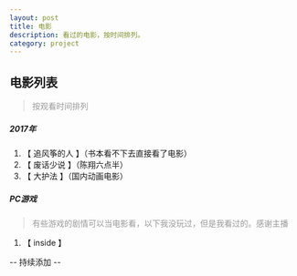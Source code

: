 ```yaml
---
layout: post
title: 电影
description: 看过的电影，按时间排列。
category: project
---
```

## 电影列表 

> <font color=#999999>按观看时间排列</font>

##### 2017年

1. 【 追风筝的人 】（书本看不下去直接看了电影）
2. 【 废话少说 】（陈翔六点半）
3. 【 大护法 】（国内动画电影）


##### PC游戏

> <font color=#999999>有些游戏的剧情可以当电影看，以下我没玩过，但是我看过的。感谢主播</font>

1. 【 inside 】



-- 持续添加 --